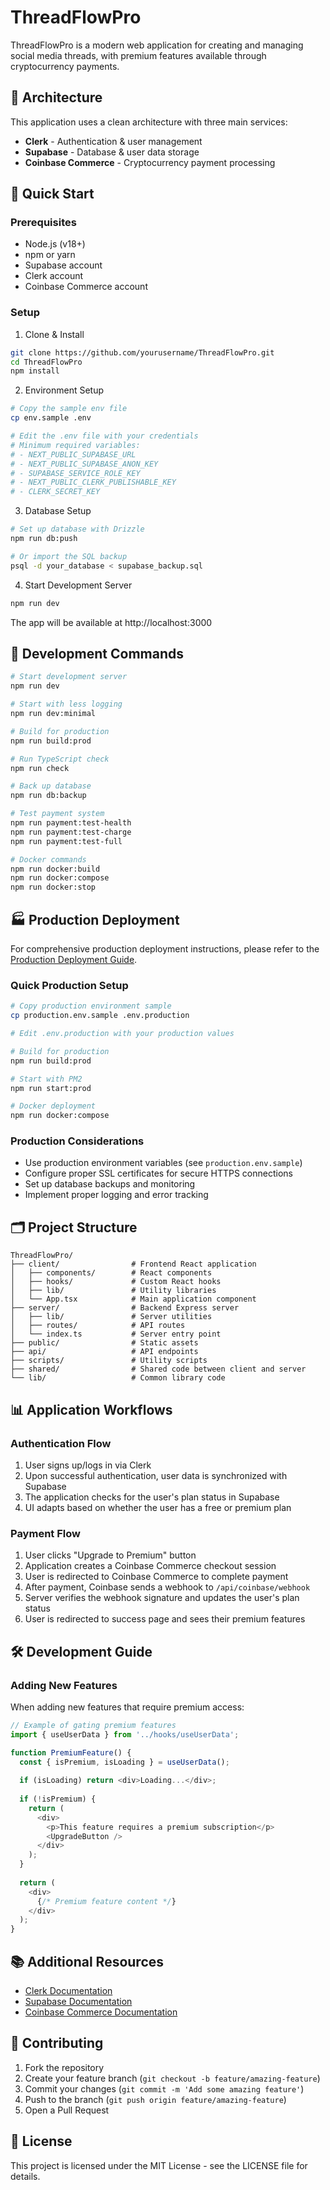 # ThreadFlowPro

ThreadFlowPro is a modern web application for creating and managing social media threads, with premium features available through cryptocurrency payments.

## 🚀 Architecture

This application uses a clean architecture with three main services:

- **Clerk** - Authentication & user management
- **Supabase** - Database & user data storage
- **Coinbase Commerce** - Cryptocurrency payment processing

## 🔧 Quick Start

### Prerequisites

- Node.js (v18+)
- npm or yarn
- Supabase account
- Clerk account
- Coinbase Commerce account

### Setup

1. Clone & Install
```bash
git clone https://github.com/yourusername/ThreadFlowPro.git
cd ThreadFlowPro
npm install
```

2. Environment Setup
```bash
# Copy the sample env file
cp env.sample .env

# Edit the .env file with your credentials
# Minimum required variables:
# - NEXT_PUBLIC_SUPABASE_URL
# - NEXT_PUBLIC_SUPABASE_ANON_KEY
# - SUPABASE_SERVICE_ROLE_KEY
# - NEXT_PUBLIC_CLERK_PUBLISHABLE_KEY
# - CLERK_SECRET_KEY
```

3. Database Setup
```bash
# Set up database with Drizzle
npm run db:push

# Or import the SQL backup
psql -d your_database < supabase_backup.sql
```

4. Start Development Server
```bash
npm run dev
```

The app will be available at http://localhost:3000

## 🔄 Development Commands

```bash
# Start development server
npm run dev

# Start with less logging
npm run dev:minimal

# Build for production
npm run build:prod

# Run TypeScript check
npm run check

# Back up database
npm run db:backup

# Test payment system
npm run payment:test-health
npm run payment:test-charge
npm run payment:test-full

# Docker commands
npm run docker:build
npm run docker:compose
npm run docker:stop
```

## 🏭 Production Deployment

For comprehensive production deployment instructions, please refer to the [Production Deployment Guide](PRODUCTION_GUIDE.md).

### Quick Production Setup

```bash
# Copy production environment sample
cp production.env.sample .env.production

# Edit .env.production with your production values

# Build for production
npm run build:prod

# Start with PM2
npm run start:prod

# Docker deployment
npm run docker:compose
```

### Production Considerations

- Use production environment variables (see `production.env.sample`)
- Configure proper SSL certificates for secure HTTPS connections
- Set up database backups and monitoring
- Implement proper logging and error tracking

## 🗂️ Project Structure

```
ThreadFlowPro/
├── client/                # Frontend React application
│   ├── components/        # React components
│   ├── hooks/             # Custom React hooks
│   ├── lib/               # Utility libraries
│   └── App.tsx            # Main application component
├── server/                # Backend Express server
│   ├── lib/               # Server utilities
│   ├── routes/            # API routes
│   └── index.ts           # Server entry point
├── public/                # Static assets
├── api/                   # API endpoints
├── scripts/               # Utility scripts
├── shared/                # Shared code between client and server
└── lib/                   # Common library code
```

## 📊 Application Workflows

### Authentication Flow
1. User signs up/logs in via Clerk
2. Upon successful authentication, user data is synchronized with Supabase
3. The application checks for the user's plan status in Supabase
4. UI adapts based on whether the user has a free or premium plan

### Payment Flow
1. User clicks "Upgrade to Premium" button
2. Application creates a Coinbase Commerce checkout session
3. User is redirected to Coinbase Commerce to complete payment
4. After payment, Coinbase sends a webhook to `/api/coinbase/webhook`
5. Server verifies the webhook signature and updates the user's plan status
6. User is redirected to success page and sees their premium features

## 🛠️ Development Guide

### Adding New Features

When adding new features that require premium access:

```javascript
// Example of gating premium features
import { useUserData } from '../hooks/useUserData';

function PremiumFeature() {
  const { isPremium, isLoading } = useUserData();
  
  if (isLoading) return <div>Loading...</div>;
  
  if (!isPremium) {
    return (
      <div>
        <p>This feature requires a premium subscription</p>
        <UpgradeButton />
      </div>
    );
  }
  
  return (
    <div>
      {/* Premium feature content */}
    </div>
  );
}
```

## 📚 Additional Resources

- [Clerk Documentation](https://clerk.dev/docs)
- [Supabase Documentation](https://supabase.io/docs)
- [Coinbase Commerce Documentation](https://commerce.coinbase.com/docs/)

## 🤝 Contributing

1. Fork the repository
2. Create your feature branch (`git checkout -b feature/amazing-feature`)
3. Commit your changes (`git commit -m 'Add some amazing feature'`)
4. Push to the branch (`git push origin feature/amazing-feature`)
5. Open a Pull Request

## 📝 License

This project is licensed under the MIT License - see the LICENSE file for details.
